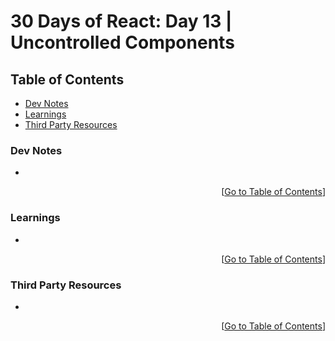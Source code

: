 <!-- omit in toc -->
# 30 Days of React: Day 13 | Uncontrolled Components

<!-- omit in toc -->
## Table of Contents
- [Dev Notes](#dev-notes)
- [Learnings](#learnings)
- [Third Party Resources](#third-party-resources)

### Dev Notes
*

<div align="right">[<a href="#table-of-contents">Go to Table of Contents</a>]</div>

### Learnings
*

<div align="right">[<a href="#table-of-contents">Go to Table of Contents</a>]</div>

### Third Party Resources
*

<div align="right">[<a href="#table-of-contents">Go to Table of Contents</a>]</div>
